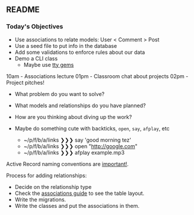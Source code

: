 ## README

### Today's Objectives

* Use associations to relate models: User < Comment > Post
* Use a seed file to put info in the database
* Add some validations to enforce rules about our data
* Demo a CLI class
   - Maybe use [tty gems](https://piotrmurach.github.io/tty/)

10am - Associations lecture
01pm - Classroom chat about projects
02pm - Project pitches!
  * What problem do you want to solve?
  * What models and relationships do you have planned?
  * How are you thinking about diving up the work?

* Maybe do something cute with backticks, `open`, `say`, `afplay`, etc
   * ~/p/f/b/a/links ❯❯❯ say 'good morning tez'
   * ~/p/f/b/a/links ❯❯❯ open "http://google.com"
   * ~/p/f/b/a/links ❯❯❯ afplay example.mp3

Active Record naming conventions are [important!][naming conventions].

Process for adding relationships:

* Decide on the relationship type
* Check the [associations guide][assoc] to see the table layout.
* Write the migrations.
* Write the classes and put the associations in them.

[assoc]: https://guides.rubyonrails.org/association_basics.html#the-has-many-association
[naming conventions]: https://guides.rubyonrails.org/active_record_basics.html#convention-over-configuration-in-active-record
